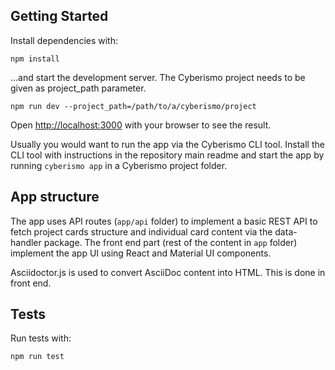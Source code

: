 ## Getting Started

Install dependencies with:

```
npm install
```

...and start the development server. The Cyberismo project needs to be given as project_path parameter.

```
npm run dev --project_path=/path/to/a/cyberismo/project
```

Open [http://localhost:3000](http://localhost:3000) with your browser to see the result.

Usually you would want to run the app via the Cyberismo CLI tool. Install the CLI tool with instructions in the repository main readme and start the app by running `cyberismo app` in a Cyberismo project folder.

## App structure

The app uses API routes (`app/api` folder) to implement a basic REST API to fetch project cards structure and individual card content via the data-handler package. The front end part (rest of the content in `app` folder) implement the app UI using React and Material UI components.

Asciidoctor.js is used to convert AsciiDoc content into HTML. This is done in front end.

## Tests

Run tests with:

```
npm run test
```
